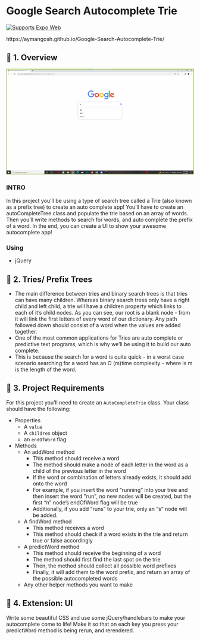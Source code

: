 # Google Search Autocomplete Trie

<p>
 
 
  <!-- Web -->
  <a href="https://docs.expo.dev/workflow/web/">
    <img alt="Supports Expo Web" longdesc="Supports Expo Web" src="https://img.shields.io/badge/web-4630EB.svg?style=flat-square&logo=GOOGLE-CHROME&labelColor=4285F4&logoColor=fff" />
  </a>
</p>
https://aymangosh.github.io/Google-Search-Autocomplete-Trie/

## 🚀 1. Overview

![](ScreenShot.png)

### INTRO 
In this project you’ll be using a type of search tree called a Trie (also known as a prefix tree) to create an auto complete app!
You’ll have to create an autoCompleteTree class and populate the trie based on an array of words. Then you’ll write methods to search for words, and auto complete the prefix of a word.
In the end, you can create a UI to show your awesome autocomplete app!
### Using
 - jQuery

## 🚀 2. Tries/ Prefix Trees

- The main difference between tries and binary search trees is that tries can have many children. Whereas binary search trees only have a right child and left child, a trie will   have a children property which links to each of it’s child nodes.
  As you can see, our root is a blank node - from it will link the first letters of every word of our dictionary. Any path followed down should consist of a word when the values   are added together.
- One of the most common applications for Tries are auto complete or predictive text programs, which is why we’ll be using it to build our auto complete.
- This is because the search for a word is quite quick - in a worst case scenario searching for a word has an O (m)time complexity - where is m is the length of the word.

  
 ## 🚀 3. Project Requirements
For this project you’ll need to create an `AutoCompleteTrie` class. Your class should have the following:
- Properties
  - A `value`
  - A `children` object
  - an `endOfWord` flag
- Methods
  - An addWord method
    - This method should receive a word
    - The method should make a node of each letter in the word as a child of the previous letter in the word
    - If the word or combination of letters already exists, it should add onto the word
    - For example, if you insert the word “running” into your tree and then insert the word "run", no new nodes will be created, but the first “n” node’s endOfWord flag will be       true
    - Additionally, if you add “runs” to your trie, only an “s” node will be added.
  - A findWord method
    - This method receives a word
    - This method should check if a word exists in the trie and return true or false accordingly
  - A predictWord method
    - This method should receive the beginning of a word
    - The method should first find the last spot on the trie
    - Then, the method should collect all possible word prefixes
    - Finally, it will add them to the word prefix, and return an array of the possible autocompleted words
  - Any other helper methods you want to make
 
## 🚀 4. Extension: UI
Write some beautiful CSS and use some jQuery/handlebars to make your autocomplete come to life!
Make it so that on each key you press your predictWord method is being rerun, and rerendered.

